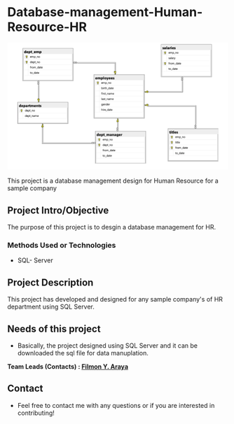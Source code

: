 
# Database-management-Human-Resource-HR
![Demo HR_Database](https://github.com/Filaraya/Database-management-HR-project/blob/main/Demo%20HR_Database.png)

This project is a database management design for Human Resource for a sample company
## Project Intro/Objective
The purpose of this project is to desgin a database management for HR.
### Methods Used or Technologies
* SQL- Server

## Project Description
This project has developed and designed for any sample company's of HR department using SQL Server.

## Needs of this project

- Basically, the project designed using SQL Server and it can be downloaded the sql file for data manuplation.


**Team Leads (Contacts) : [Filmon Y. Araya](https://github.com/filaraya)**

## Contact
* Feel free to contact me with any questions or if you are interested in contributing!
